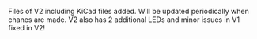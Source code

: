Files of V2 including KiCad files added. Will be updated periodically when chanes are made. V2 also has 2 additional LEDs and minor issues in V1 fixed in V2!
